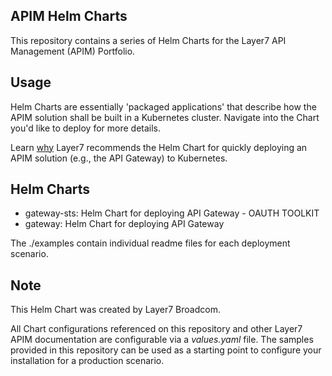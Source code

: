 ## APIM Helm Charts
This repository contains a series of Helm Charts for the Layer7 API Management (APIM) Portfolio.


## Usage
Helm Charts are essentially 'packaged applications' that describe how the APIM solution shall be built in a Kubernetes cluster. Navigate into the Chart you'd like to deploy for more details. 

Learn [why](https://techdocs.broadcom.com/us/en/ca-enterprise-software/layer7-api-management/api-gateway/congw-10-0/install-configure-upgrade/configuring-the-container-gateway.html) Layer7 recommends the Helm Chart for quickly deploying an APIM solution (e.g., the API Gateway) to Kubernetes. 

## Helm Charts

- gateway-sts: Helm Chart for deploying API Gateway - OAUTH TOOLKIT
- gateway: Helm Chart for deploying API Gateway

The ./examples contain individual readme files for each deployment scenario.

## Note
This Helm Chart was created by Layer7 Broadcom.

All Chart configurations referenced on this repository and other Layer7 APIM documentation are configurable via a <i>values.yaml</i> file. The samples provided in this repository can be used as a starting point to configure your installation for a production scenario.
